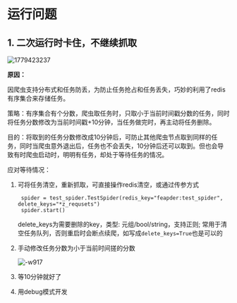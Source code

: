 # 运行问题

## 1. 二次运行时卡住，不继续抓取

![1779423237](http://markdown-media.oss-cn-beijing.aliyuncs.com/2021/03/11/1779423237.jpg)

**原因：**

因爬虫支持分布式和任务防丢，为防止任务抢占和任务丢失，巧妙的利用了redis有序集合来存储任务。

策略：有序集合有个分数，爬虫取任务时，只取小于当前时间戳分数的任务，同时将任务分数修改为当前时间戳+10分钟，当任务做完时，再主动将任务删除。

目的：将取到的任务分数修改成10分钟后，可防止其他爬虫节点取到同样的任务，同时当爬虫意外退出后，任务也不会丢失，10分钟后还可以取到。但也会导致有时爬虫启动时，明明有任务，却处于等待任务的情况。

应对等待情况：

1. 可将任务清空，重新抓取，可直接操作redis清空，或通过传参方式

        spider = test_spider.TestSpider(redis_key="feapder:test_spider", delete_keys="*z_requsets")
        spider.start()
        
    delete_keys为需要删除的key，类型: 元组/bool/string，支持正则; 常用于清空任务队列，否则重启时会断点续爬，如写成`delete_keys=True`也是可以的

1. 手动修改任务分数为小于当前时间搓的分数

    ![-w917](http://markdown-media.oss-cn-beijing.aliyuncs.com/2021/03/11/16154327722622.jpg)

1. 等10分钟就好了

2. 用debug模式开发
